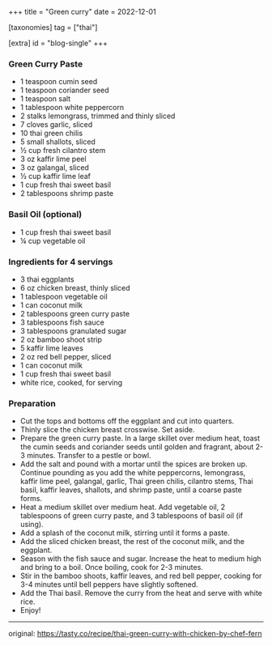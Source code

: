 +++
title = "Green curry"
date = 2022-12-01

[taxonomies]
tag = ["thai"]

[extra]
id = "blog-single"
+++

<!-- more -->

### Green Curry Paste
- 1 teaspoon cumin seed
- 1 teaspoon coriander seed
- 1 teaspoon salt
- 1 tablespoon white peppercorn
- 2 stalks lemongrass, trimmed and thinly sliced
- 7 cloves garlic, sliced
- 10 thai green chilis
- 5 small shallots, sliced
- ½ cup fresh cilantro stem
- 3 oz kaffir lime peel
- 3 oz galangal, sliced
- ½ cup kaffir lime leaf
- 1 cup fresh thai sweet basil
- 2 tablespoons shrimp paste

### Basil Oil (optional)

   - 1 cup fresh thai sweet basil
   - ¼ cup vegetable oil

### Ingredients for 4 servings

   - 3 thai eggplants
   - 6 oz chicken breast, thinly sliced
   - 1 tablespoon vegetable oil
   - 1 can coconut milk
   - 2 tablespoons green curry paste
   - 3 tablespoons fish sauce
   - 3 tablespoons granulated sugar
   - 2 oz bamboo shoot strip
   - 5 kaffir lime leaves
   - 2 oz red bell pepper, sliced
   - 1 can coconut milk
   - 1 cup fresh thai sweet basil
   - white rice, cooked, for serving

### Preparation

   - Cut the tops and bottoms off the eggplant and cut into quarters.
   - Thinly slice the chicken breast crosswise. Set aside.
   - Prepare the green curry paste. In a large skillet over medium heat, toast the cumin seeds and coriander seeds until golden and fragrant, about 2-3 minutes. Transfer to a pestle or bowl.
   - Add the salt and pound with a mortar until the spices are broken up. Continue pounding as you add the white peppercorns, lemongrass, kaffir lime peel, galangal, garlic, Thai green chilis, cilantro stems, Thai basil, kaffir leaves, shallots, and shrimp paste, until a coarse paste forms.
   - Heat a medium skillet over medium heat. Add vegetable oil, 2 tablespoons of green curry paste, and 3 tablespoons of basil oil (if using).
   - Add a splash of the coconut milk, stirring until it forms a paste.
   - Add the sliced chicken breast, the rest of the coconut milk, and the eggplant.
   - Season with the fish sauce and sugar. Increase the heat to medium high and bring to a boil. Once boiling, cook for 2-3 minutes.
   - Stir in the bamboo shoots, kaffir leaves, and red bell pepper, cooking for 3-4 minutes until bell peppers have slightly softened.
   - Add the Thai basil. Remove the curry from the heat and serve with white rice.
   - Enjoy!

---
original: https://tasty.co/recipe/thai-green-curry-with-chicken-by-chef-fern
